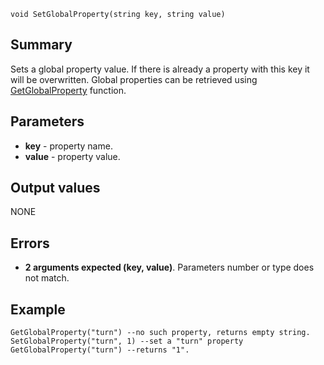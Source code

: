 
```
void SetGlobalProperty(string key, string value)
```

## Summary ##
Sets a global property value. If there is already a property with this key it will be overwritten. Global properties can be retrieved using [GetGlobalProperty](LuaGetGlobalProperty.md) function.

## Parameters ##
  * **key** - property name.
  * **value** - property value.

## Output values ##
NONE

## Errors ##
  * **2 arguments expected (key, value)**. Parameters number or type does not match.

## Example ##
```
GetGlobalProperty("turn") --no such property, returns empty string.
SetGlobalProperty("turn", 1) --set a "turn" property
GetGlobalProperty("turn") --returns "1".
```